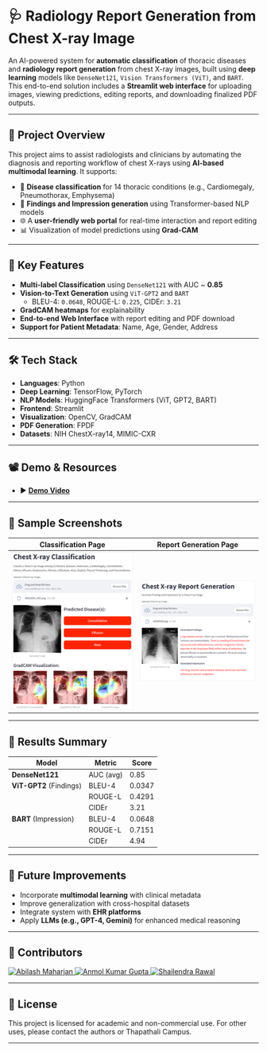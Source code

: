# 🩺 Radiology Report Generation from Chest X-ray Image

An AI-powered system for **automatic classification** of thoracic diseases and **radiology report generation** from chest X-ray images, built using **deep learning** models like `DenseNet121`, `Vision Transformers (ViT)`, and `BART`. This end-to-end solution includes a **Streamlit web interface** for uploading images, viewing predictions, editing reports, and downloading finalized PDF outputs.

---

## 🚀 Project Overview

This project aims to assist radiologists and clinicians by automating the diagnosis and reporting workflow of chest X-rays using **AI-based multimodal learning**. It supports:

- 🧠 **Disease classification** for 14 thoracic conditions (e.g., Cardiomegaly, Pneumothorax, Emphysema)
- 📄 **Findings and Impression generation** using Transformer-based NLP models
- 🌐 A **user-friendly web portal** for real-time interaction and report editing
- 📊 Visualization of model predictions using **Grad-CAM**

---

## 🧠 Key Features

- **Multi-label Classification** using `DenseNet121` with AUC ~ **0.85**
- **Vision-to-Text Generation** using `ViT-GPT2` and `BART`
  - BLEU-4: `0.0648`, ROUGE-L: `0.225`, CIDEr: `3.21`
- **GradCAM heatmaps** for explainability
- **End-to-end Web Interface** with report editing and PDF download
- **Support for Patient Metadata**: Name, Age, Gender, Address

---

## 🛠️ Tech Stack

- **Languages**: Python
- **Deep Learning**: TensorFlow, PyTorch
- **NLP Models**: HuggingFace Transformers (ViT, GPT2, BART)
- **Frontend**: Streamlit
- **Visualization**: OpenCV, GradCAM
- **PDF Generation**: FPDF
- **Datasets**: NIH ChestX-ray14, MIMIC-CXR

---

## 📽️ Demo & Resources

- ▶️ **[Demo Video](https://youtu.be/7GET0LtmacU)**

---

## 📸 Sample Screenshots

| Classification Page | Report Generation Page |
|---------------------|------------------------|
| ![classification](./screenshots/classification.png) | ![report](./screenshots/report.png) |

---

## 🧪 Results Summary

| Model                  | Metric       | Score   |
|------------------------|--------------|---------|
| **DenseNet121**        | AUC (avg)    | 0.85    |
| **ViT-GPT2** (Findings)| BLEU-4       | 0.0347  |
|                        | ROUGE-L      | 0.4291  |
|                        | CIDEr        | 3.21    |
| **BART** (Impression)  | BLEU-4       | 0.0648  |
|                        | ROUGE-L      | 0.7151  |
|                        | CIDEr        | 4.94    |

---

## 📌 Future Improvements

- Incorporate **multimodal learning** with clinical metadata
- Improve generalization with cross-hospital datasets
- Integrate system with **EHR platforms**
- Apply **LLMs (e.g., GPT-4, Gemini)** for enhanced medical reasoning

---

## 🤝 Contributors

<a href="https://github.com/abilashmaharjan">
  <img src="https://github.com/mahaabi01.png" width="60px;" alt="Abilash Maharjan"/>
</a>
<a href="https://github.com/itsanmolgupta">
  <img src="https://github.com/itsanmolgupta.png" width="60px;" alt="Anmol Kumar Gupta"/>
</a>
<a href="https://github.com/shailendrawal">
  <img src="https://github.com/shailendrawal.png" width="60px;" alt="Shailendra Rawal"/>
</a>

---

## 📜 License

This project is licensed for academic and non-commercial use. For other uses, please contact the authors or Thapathali Campus.

---

